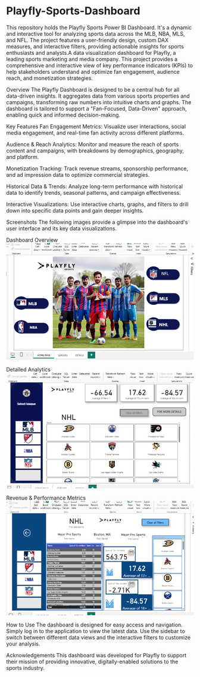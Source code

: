# Playfly-Sports-Dashboard
This repository holds the Playfly Sports Power BI Dashboard. It's a dynamic and interactive tool for analyzing sports data across the MLB, NBA, MLS, and NFL. The project features a user-friendly design, custom DAX measures, and interactive filters, providing actionable insights for sports enthusiasts and analysts.A data visualization dashboard for Playfly, a leading sports marketing and media company. This project provides a comprehensive and interactive view of key performance indicators (KPIs) to help stakeholders understand and optimize fan engagement, audience reach, and monetization strategies.

Overview
The Playfly Dashboard is designed to be a central hub for all data-driven insights. It aggregates data from various sports properties and campaigns, transforming raw numbers into intuitive charts and graphs. The dashboard is tailored to support a "Fan-Focused, Data-Driven" approach, enabling quick and informed decision-making.

Key Features
Fan Engagement Metrics: Visualize user interactions, social media engagement, and real-time fan activity across different platforms.

Audience & Reach Analytics: Monitor and measure the reach of sports content and campaigns, with breakdowns by demographics, geography, and platform.

Monetization Tracking: Track revenue streams, sponsorship performance, and ad impression data to optimize commercial strategies.

Historical Data & Trends: Analyze long-term performance with historical data to identify trends, seasonal patterns, and campaign effectiveness.

Interactive Visualizations: Use interactive charts, graphs, and filters to drill down into specific data points and gain deeper insights.

Screenshots
The following images provide a glimpse into the dashboard's user interface and its key data visualizations.

Dashboard Overview
![play fly 1.jpg](https://github.com/sanaakhlaq804sh/Playfly-Sports-Dashboard/blob/main/play%20fly%201.png?raw=true)

Detailed Analytics
![play fly 2.png](https://github.com/sanaakhlaq804sh/Playfly-Sports-Dashboard/blob/main/play%20fly%202.png?raw=true)

Revenue & Performance Metrics
![playfly 3.png](https://github.com/sanaakhlaq804sh/Playfly-Sports-Dashboard/blob/main/playfly%203.png?raw=true)


How to Use
The dashboard is designed for easy access and navigation. Simply log in to the application to view the latest data. Use the sidebar to switch between different data views and the interactive filters to customize your analysis.

Acknowledgements
This dashboard was developed for Playfly to support their mission of providing innovative, digitally-enabled solutions to the sports industry.











